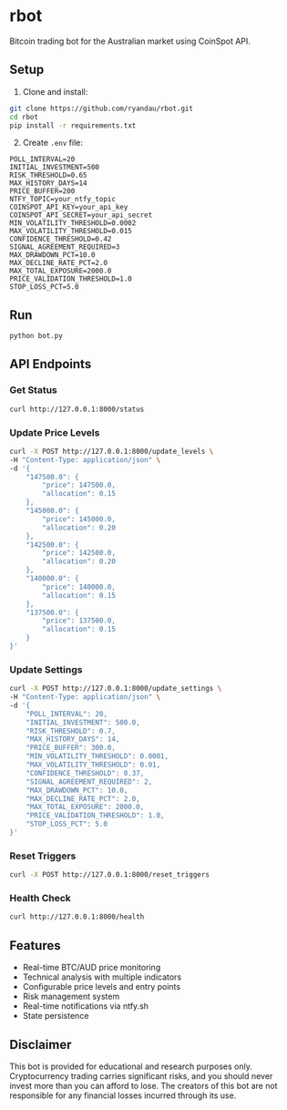 # rbot

Bitcoin trading bot for the Australian market using CoinSpot API.

## Setup

1. Clone and install:
```bash
git clone https://github.com/ryandau/rbot.git
cd rbot
pip install -r requirements.txt
```

2. Create `.env` file:
```env
POLL_INTERVAL=20
INITIAL_INVESTMENT=500
RISK_THRESHOLD=0.65
MAX_HISTORY_DAYS=14
PRICE_BUFFER=200
NTFY_TOPIC=your_ntfy_topic
COINSPOT_API_KEY=your_api_key
COINSPOT_API_SECRET=your_api_secret
MIN_VOLATILITY_THRESHOLD=0.0002
MAX_VOLATILITY_THRESHOLD=0.015
CONFIDENCE_THRESHOLD=0.42
SIGNAL_AGREEMENT_REQUIRED=3
MAX_DRAWDOWN_PCT=10.0
MAX_DECLINE_RATE_PCT=2.0
MAX_TOTAL_EXPOSURE=2000.0
PRICE_VALIDATION_THRESHOLD=1.0
STOP_LOSS_PCT=5.0
```

## Run

```bash
python bot.py
```

## API Endpoints

### Get Status
```bash
curl http://127.0.0.1:8000/status
```

### Update Price Levels
```bash
curl -X POST http://127.0.0.1:8000/update_levels \
-H "Content-Type: application/json" \
-d '{
    "147500.0": {
        "price": 147500.0,
        "allocation": 0.15
    },
    "145000.0": {
        "price": 145000.0,
        "allocation": 0.20
    },
    "142500.0": {
        "price": 142500.0,
        "allocation": 0.20
    },
    "140000.0": {
        "price": 140000.0,
        "allocation": 0.15
    },
    "137500.0": {
        "price": 137500.0,
        "allocation": 0.15
    }
}'
```

### Update Settings
```bash
curl -X POST http://127.0.0.1:8000/update_settings \
-H "Content-Type: application/json" \
-d '{
    "POLL_INTERVAL": 20,
    "INITIAL_INVESTMENT": 500.0,
    "RISK_THRESHOLD": 0.7,
    "MAX_HISTORY_DAYS": 14,
    "PRICE_BUFFER": 300.0,
    "MIN_VOLATILITY_THRESHOLD": 0.0001,
    "MAX_VOLATILITY_THRESHOLD": 0.01,
    "CONFIDENCE_THRESHOLD": 0.37,
    "SIGNAL_AGREEMENT_REQUIRED": 2,
    "MAX_DRAWDOWN_PCT": 10.0,
    "MAX_DECLINE_RATE_PCT": 2.0,
    "MAX_TOTAL_EXPOSURE": 2000.0,
    "PRICE_VALIDATION_THRESHOLD": 1.0,
    "STOP_LOSS_PCT": 5.0
}'
```

### Reset Triggers
```bash
curl -X POST http://127.0.0.1:8000/reset_triggers
```

### Health Check
```bash
curl http://127.0.0.1:8000/health
```

## Features

- Real-time BTC/AUD price monitoring
- Technical analysis with multiple indicators
- Configurable price levels and entry points
- Risk management system
- Real-time notifications via ntfy.sh
- State persistence

## Disclaimer

This bot is provided for educational and research purposes only. Cryptocurrency trading carries significant risks, and you should never invest more than you can afford to lose. The creators of this bot are not responsible for any financial losses incurred through its use.
